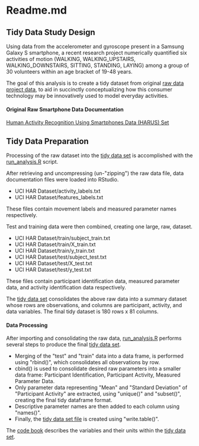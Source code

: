 # **Readme.md**




## **Tidy Data Study Design**
Using data from the accelerometer and gyroscope present in a Samsung Galaxy S smartphone, a recent research project numerically quantified six activities of motion (WALKING, WALKING_UPSTAIRS, WALKING_DOWNSTAIRS, SITTING, STANDING, LAYING) among a group of 30 volunteers within an age bracket of 19-48 years.  

The goal of this analysis is to create a tidy dataset from original [raw data project data](https://d396qusza40orc.cloudfront.net/getdata%2Fprojectfiles%2FUCI%20HAR%20Dataset.zip), to aid in succinctly conceptualizing how this consumer technology may be innovatively used to model everyday activities.

#### **Original Raw Smartphone Data Documentation**
[Human Activity Recognition Using Smartphones Data (HARUS) Set](http://archive.ics.uci.edu/ml/datasets/Human+Activity+Recognition+Using+Smartphones)

## **Tidy Data Preparation**
Processing of the raw dataset into the [tidy data set](https://github.com/markortmeyer/GETANDCLEANDATAJHU/HARUS_tidy.txt) is accomplished with the [run_analysis.R](https://github.com/markortmeyer/GETANDCLEANDATAJHU/run_analysis.R) script.

After retrieving and uncompressing (un-"zipping") the raw data file, data documentation files were loaded into RStudio. 

* UCI HAR Dataset/activity_labels.txt
* UCI HAR Dataset/features_labels.txt

These files contain movement labels and measured parameter names respectively.

Test and training data were then combined, creating one large, raw, dataset. 

* UCI HAR Dataset/train/subject_train.txt
* UCI HAR Dataset/train/X_train.txt
* UCI HAR Dataset/train/y_train.txt
* UCI HAR Dataset/test/subject_test.txt
* UCI HAR Dataset/test/X_test.txt
* UCI HAR Dataset/test/y_test.txt

These files contain participant identification data, measured parameter data, and activity identification data respectively.

The [tidy data set](https://github.com/markortmeyer/GETANDCLEANDATAJHU/HARUS_tidy.txt) consolidates the above raw data into a summary dataset whose rows are observations, and columns are participant, activity, and data variables.  The final tidy dataset is 180 rows x 81 columns.


#### **Data Processing** 
After importing and consolidating the raw data, [run_analysis.R](https://github.com/markortmeyer/GETANDCLEANDATAJHU/run_analysis.R) performs several steps to produce the final [tidy data set](https://github.com/markortmeyer/GETANDCLEANDATAJHU/tidy_data.txt).

* Merging of the "test" and "train" data into a data frame, is performed using "rbind()", which consolidates all observations by row. 
* cbind() is used to consolidate desired raw parameters into a smaller data frame:  Participant Identification, Participant Activity, Measured Parameter Data.
* Only parameter data representing "Mean" and "Standard Deviation" of "Participant Activity" are extracted, using "unique()" and "subset()", creating the final tidy dataframe format.
* Descriptive parameter names are then added to each column using "names()".
* Finally, the [tidy data set file](https://github.com/markortmeyer/GETANDCLEANDATAJHU/tidy_data.txt) is created using "write.table()".

The [code book](https://github.com/markortmeyer/GETANDCLEANDATAJHU/CodeBook.md) describes the variables and their units within the [tidy data set](https://github.com/markortmeyer/GETANDCLEANDATAJHU/tidy_data.txt).
